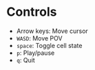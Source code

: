 # Controls
* Arrow keys: Move cursor
* `WASD`: Move POV
* `space`: Toggle cell state
* `p`: Play/pause
* `q`: Quit
